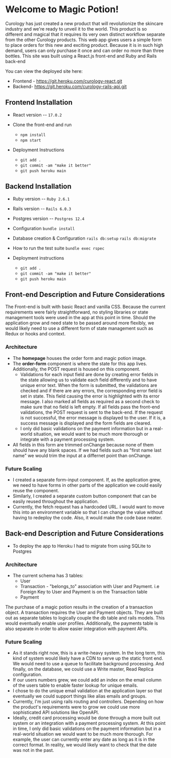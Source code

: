 # Welcome to Magic Potion!

Curology has just created a new product that will revolutionize the skincare industry and we're ready to unveil it to the world. This product is so different and magical that it requires its very own distinct workflow separate from the other Curology products.
This web app gives users a simple form to place orders for this new and exciting product. Because it is in such high demand, users can only purchase it once and can order no more than three bottles. 
This site was built using a React.js front-end and Ruby and Rails back-end 

You can view the deployed site here: 
* Frontend -   https://git.heroku.com/curology-react.git
* Backend- https://git.heroku.com/curology-rails-api.git

## Frontend Installation 
* React version -- `17.0.2`

* Clone the front-end and run  
	 * `npm install`
	 * `npm start`
* Deployment Instructions 
	* `git add .`
	* `git commit -am "make it better"`
	* `git push heroku main`



## Backend Installation 
* Ruby version -- `Ruby 2.6.1`
* Rails version -- `Rails 6.0.3`
* Postgres version -- `Postgres 12.4`

* Configuration
		`bundle install`
* Database creation & Configuration
		`rails db:setup`
		`rails db:migrate`
* How to run the test suite
		`bundle exec rspec`
* Deployment instructions
	* `git add .`
	* `git commit -am "make it better"`
	* `git push heroku main`

## Front-end Description and Future Considerations 
 The Front-end is built with basic React and vanilla CSS. Because the current requirements were fairly straightforward,  no styling libraries or state management tools were used in the app at this point in time. 
 Should the application grow and need state to be passed around more flexibly, we would likely need to use a different form of state management such as Redux or hooks and context. 
### Architecture
- The **homepage** houses the order form and magic potion image. 
- The **order-form** component is where the state for this app lives. Additionally, the POST request is housed on this component.
	-  Validations for each input field are done by creating error fields in the state allowing us to validate each field differently and to have unique error text. When the form is submitted, the validations are checked and if there are any errors, the corresponding error field is set in state.  This field causing the error is highlighted with its error message. I also marked all fields as required as a second check to make sure that no field is left empty. If all fields pass the front-end validations, the POST request is sent to the back-end. If the request is not successful, the error message is displayed to the user. If it is, a success message is displayed and the form fields are cleared.
	-  I only did basic validations on the payment information but in a real-world situation, we would want to be much more thorough or integrate with a payment processing system.  
- All fields in this form are trimmed onChange because none of them should have any blank spaces. If we had fields such as "first name last name" we would trim the input at a differnet point than onChange. 
### Future Scaling
- I created a separate form-input component. If, as the application grew, we need to have forms in other parts of the application we could easily reuse the component. 
- Similarly, I created a separate custom button component that can be easily reused throughout the application. 
- Currently, the fetch request has a hardcoded URL. I would want to move this into an environment variable so that I can change the value without having to redeploy the code. Also, it would make the code base neater.

## Back-end Description and Future Considerations 
- To deploy the app to Heroku I had to migrate from using SQLite to Postgres
### Architecture
- The current schema has 3 tables:
	- User 
	- Transaction - "belongs_to" association with User and Payment. i.e Foreign Key to User and Payment is on the Transaction table
	- Payment

The purchase of a magic potion results in the creation of a transaction object. A transaction requires the User and Payment objects. They are built out as separate tables to logically couple the db table and rails models. This would eventually enable user profiles. Additionally, the payments table is also separate in order to allow easier integration with payment APIs.

### Future Scaling 
- As it stands right now, this is a write-heavy system. In the long term, this kind of system would likely have a CDN to serve up the static front end. We would need to use a queue to facilitate background processing. And finally, on the database, we could use a Write master, Read Replica configuration.
- If our users numbers grew, we could add an index on the email column of the users table to enable faster lookup for unique emails.
- I chose to do the unique email validation at the application layer so that eventually we could support things like alias emails and groups.
- Currently, I'm just using rails routing and controllers. Depending on how the product's requirements were to grow we could use more sophisticated API solutions like OpenAPI.
- Ideally, credit card processing would be done through a more built out system or an integration with a payment processing system. At this point in time, I only did basic validations on the payment information but in a real-world situation we would want to be much more thorough. For example, the user can currently enter any date as long as it is in the correct format. In reality, we would likely want to check that the date was not in the past. 
